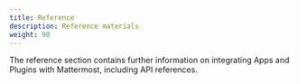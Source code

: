```yaml
---
title: Reference
description: Reference materials
weight: 90
---
```


The reference section contains further information on integrating Apps and Plugins with Mattermost, including API references.
